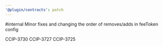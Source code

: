 ```yaml
---
'@plugin/contracts': patch
---
```


#internal Minor fixes and changing the order of removes/adds in feeToken config

CCIP-3730
CCIP-3727
CCIP-3725